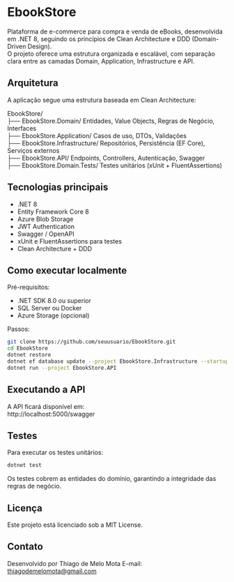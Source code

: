 ﻿# EbookStore

Plataforma de e-commerce para compra e venda de eBooks, desenvolvida em .NET 8, seguindo os princípios de Clean Architecture e DDD (Domain-Driven Design).  
O projeto oferece uma estrutura organizada e escalável, com separação clara entre as camadas Domain, Application, Infrastructure e API.

## Arquitetura

A aplicação segue uma estrutura baseada em Clean Architecture:

EbookStore/  
├── EbookStore.Domain/          Entidades, Value Objects, Regras de Negócio, Interfaces  
├── EbookStore.Application/     Casos de uso, DTOs, Validações  
├── EbookStore.Infrastructure/  Repositórios, Persistência (EF Core), Serviços externos  
├── EbookStore.API/             Endpoints, Controllers, Autenticação, Swagger  
├── EbookStore.Domain.Tests/    Testes unitários (xUnit + FluentAssertions)

## Tecnologias principais

- .NET 8  
- Entity Framework Core 8  
- Azure Blob Storage  
- JWT Authentication  
- Swagger / OpenAPI  
- xUnit e FluentAssertions para testes  
- Clean Architecture + DDD

## Como executar localmente

Pré-requisitos:  
- .NET SDK 8.0 ou superior  
- SQL Server ou Docker  
- Azure Storage (opcional)

Passos:

```bash
git clone https://github.com/seuusuario/EbookStore.git
cd EbookStore
dotnet restore
dotnet ef database update --project EbookStore.Infrastructure --startup-project EbookStore.API
dotnet run --project EbookStore.API
```

## Executando a API

A API ficará disponível em:  
http://localhost:5000/swagger

## Testes

Para executar os testes unitários:

```bash
dotnet test
```

Os testes cobrem as entidades do domínio, garantindo a integridade das regras de negócio.

## Licença

Este projeto está licenciado sob a MIT License.

## Contato

Desenvolvido por Thiago de Melo Mota
E-mail: thiagodemelomota@gmail.com
